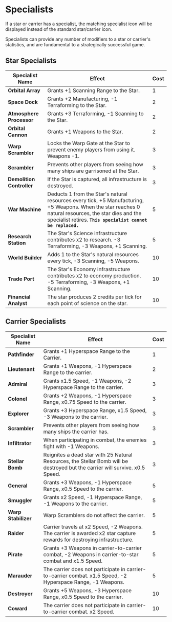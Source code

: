 # Specialists

If a star or carrier has a specialist, the matching specialist icon will be displayed instead of the standard star/carrier icon. 

Specialists can provide any number of modifiers to a star or carrier's statistics, and are fundamental to a strategically successful game.

## Star Specialists

| Specialist Name | Effect | Cost |
| --------------- | ------- | ---- |
| **Orbital Array**        | Grants +1 Scanning Range to the Star. | 1
| **Space Dock**           | Grants +2 Manufacturing, -1 Terraforming to the Star. | 2
| **Atmosphere Processor** | Grants +3 Terraforming, -1 Scanning to the Star. | 2
| **Orbital Cannon**       | Grants +1 Weapons to the Star. | 2
| **Warp Scrambler**       | Locks the Warp Gate at the Star to prevent enemy players from using it. Weapons -1. | 3
| **Scrambler**            | Prevents other players from seeing how many ships are garrisoned at the Star. | 3
| **Demolition Controller**           | If the Star is captured, all infrastructure is destroyed. | 3
| **War Machine**          | Deducts 1 from the Star's natural resources every tick, +5 Manufacturing, +5 Weapons. When the star reaches 0 natural resources, the star dies and the specialist retires. **`This specialist cannot be replaced.`** |  5
| **Research Station**     | The Star's Science infrastructure contributes x2 to research. -3 Terraforming, -3 Weapons, +1 Scanning. | 5
| **World Builder**        | Adds 1 to the Star's natural resources every tick, -3 Scanning, -5 Weapons. | 10
| **Trade Port**           | The Star's Economy infrastructure contributes x2 to economy production. -5 Terraforming, -3 Weapons, +1 Scanning. | 10 
| **Financial Analyst**     | The star produces 2 credits per tick for each point of science on the star. | 10
 
## Carrier Specialists

| Specialist Name | Effect | Cost |
| --------------- | ------- | ---- |
| **Pathfinder**      | Grants +1 Hyperspace Range to the Carrier. | 1
| **Lieutenant**      | Grants +1 Weapons, -1 Hyperspace Range to the carrier. | 2
| **Admiral**         | Grants x1.5 Speed, -1 Weapons, -2 Hyperspace Range to the carrier. | 3
| **Colonel**         | Grants +2 Weapons, -1 Hyperspace Range, x0.75 Speed to the carrier. | 3
| **Explorer**        | Grants +3 Hyperspace Range, x1.5 Speed, -3 Weapons to the carrier. | 3
| **Scrambler**       | Prevents other players from seeing how many ships the carrier has. | 3
| **Infiltrator**     | When participating in combat, the enemies fight with -1 Weapons. | 3
| **Stellar Bomb**    | Reignites a dead star with 25 Natural Resources, the Stellar Bomb will be destroyed but the carrier will survive. x0.5 Speed. | 3
| **General**         | Grants +3 Weapons, -1 Hyperspace Range, x0.5 Speed to the carrier. | 5
| **Smuggler**        | Grants x2 Speed, -1 Hyperspace Range, -1 Weapons to the carrier. | 5
| **Warp Stabilizer** | Warp Scramblers do not affect the carrier. | 5
| **Raider**          | Carrier travels at x2 Speed, -2 Weapons. The carrier is awarded x2 star capture rewards for destroying infrastructure. | 5
| **Pirate**          | Grants +3 Weapons in carrier-to-carrier combat, -2 Weapons in carrier-to-star combat and x1.5 Speed. | 5
| **Marauder**        | The carrier does not participate in carrier-to-carrier combat. x1.5 Speed, -2 Hyperspace Range, -1 Weapons. | 5
| **Destroyer**       | Grants +5 Weapons, -3 Hyperspace Range, x0.5 Speed to the carrier. | 10
| **Coward**          | The carrier does not participate in carrier-to-carrier combat. x2 Speed. | 10